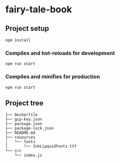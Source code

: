 # fairy-tale-book

## Project setup

```
npm install
```

### Compiles and hot-reloads for development

```
npm run start
```

### Compiles and minifies for production

```
npm run start
```

## Project tree

```
├── Dockerfile
├── gcp-key.json
├── package.json
├── package-lock.json
├── README.md
├── resources
│   └── fonts
│       └── InkLipquidFonts.ttf
└── src
    └── index.js
```
